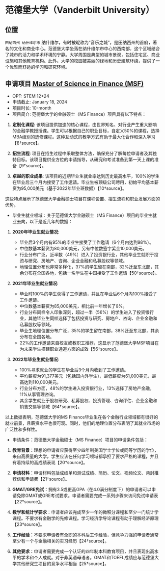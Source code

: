 # 范德堡大学（Vanderbilt University）

## 位置
`田纳西州 纳什维尔市`
纳什维尔，有时被昵称为“音乐之城”，是田纳西州的首府，著名的文化和商业中心。范德堡大学坐落在纳什维尔市中心的西南部，这个区域结合了城市的活力和学术环境的宁静。大学周围是典型的城市景观，包括住宅区、商业设施和其他教育机构。此外，大学的校园被美丽的绿地和历史建筑环绕，提供了一个优雅而舒适的学习和研究环境。

## 申请项目 [Master of Science in Finance (MSF)](https://business.vanderbilt.edu/masters-in-finance/)

* OPT: STEM 12+24
* 申请截止: January 18, 2024
* 项目时长: 10-month 
* 项目简介: 范德堡大学的金融硕士（MS Finance）项目具有以下特点：

1. **定制化课程**: 该项目提供加速的核心课程，由世界知名、对行业产生重大影响的金融学教授授课。学生可以根据自己的职业目标，自定义50%的课程，选择MBA级别的选修课程。这种互动式的教学方式有助于最大化合作和深入学习【8†source】。

2. **招生流程**: 项目在招生过程中采取整体方法，确保充分了解每位申请者及其独特目标。该项目提供全方位的申请指导，从研究和考试准备到第一天上课的准备【9†source】。

3. **卓越的职业成果**: 该项目的近期毕业生就业率达到历史最高水平，100%的学生在毕业后三个月内接受了工作邀请。毕业生被顶级公司聘用，初始平均基本薪资为95,000美元（基于2022年毕业班数据）【10†source】。

这些特点展示了范德堡大学金融硕士项目在课程设置、招生流程和职业发展方面的优势。

* 毕业生就业领域：关于范德堡大学金融硕士（MS Finance）项目的毕业生就业去向，以下是近几年的数据：

1. **2020年毕业生就业情况**:
   - 毕业后3个月内有95%的毕业生接受了工作邀请（6个月内达到98%）。
   - 中位数基本薪资为80,000美元，另有中位数签字奖金10,000美元。
   - 行业分布广泛，近半数（49%）进入了投资银行业，其他毕业生就职于投资与研究、房地产、咨询、企业金融和私募股权等领域。
   - 地理位置分布也非常多样化，37%的学生留在南部，32%迁至东北部，其余分布在全国各地，包括一名学生在中国接受了工作邀请【50†source】。

2. **2021年毕业生就业情况**:
   - 毕业时100%的学生获得了工作邀请，并且在毕业后6个月内100%接受了工作邀请。
   - 中位数基本薪资为85,000美元，相比前一年增长了6%。
   - 行业分布同样令人印象深刻，超过一半（56%）的学生进入了投资银行业，其他毕业生同样选择了包括投资与研究、房地产、咨询、企业金融和私募股权等领域。
   - 毕业生地理位置分布广泛，35%的学生留在南部，38%迁至东北部，其余分布在全国各地。
   - 22%的工作邀请来自校友或教职工推荐，这显示了范德堡大学MSF项目在为未来学生搭建职业通道方面的成效【56†source】。

3. **2022年毕业生就业情况**:
   - 100%寻求就业的学生在毕业后3个月内收到了工作邀请。
   - 平均薪资为91,377美元（包括国内外学生），最低薪资为61,000美元，最高达到110,000美元。
   - 行业分布方面，48%的学生进入投资银行业，13%选择了房地产金融，11%从事管理咨询。
   - 其余学生就业于股权研究、私募股权、投资管理、咨询评估、企业金融和销售交易等领域【64†source】。

以上数据表明，范德堡大学的MS Finance毕业生在各个金融行业领域都有很好的就业前景，且薪资水平也很可观。同时，他们的地理位置分布表明了其就业市场的广泛性和多样性。

* 申请条件：范德堡大学金融硕士（MS Finance）项目的申请条件包括：

1. **教育背景**：理想的申请者应获得至少四年制美国学士学位或同等学历的学位，来自高质量的大学。学生应该在任何学习领域都承担了要求严格的课程，并且有着持续的高成绩表现【20†source】。

2. **申请材料**：申请材料包括成绩单和测试成绩、简历、论文、视频论文、两封推荐信和申请费【21†source】。

3. **GMAT/GRE免试**：拥有3.5或更高GPA（在4.0满分制度下）的申请者可以申请免除GMAT或GRE考试要求。申请者需要完成一系列步骤来访问免试申请表【22†source】。

4. **数学和统计学要求**：申请者应该完成至少一年的微积分课程和至少一门统计学课程。不要求有金融学的先修课程。学习经济学导论课程有助于理解经济原理【23†source】。

5. **工作经验**：不要求申请者有全职的本科后工作经验，但竞争力强的申请者通常至少有一个与金融相关的实习经历【24†source】。

6. **其他要求**：申请者需要完成一个认证的四年制本科教育项目，并且表现出高水平的学术和个人成就。对于非英语母语者，GMAT和TOEFL成绩应与范德堡大学其他研究生项目的竞争水平相当【25†source】。
